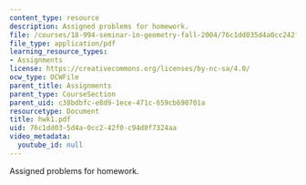 ```yaml
---
content_type: resource
description: Assigned problems for homework.
file: /courses/18-994-seminar-in-geometry-fall-2004/76c1dd035d4a0cc242f0c94d0f7324aa_hwk1.pdf
file_type: application/pdf
learning_resource_types:
- Assignments
license: https://creativecommons.org/licenses/by-nc-sa/4.0/
ocw_type: OCWFile
parent_title: Assignments
parent_type: CourseSection
parent_uid: c38bdbfc-e8d9-1ece-471c-659cb690701a
resourcetype: Document
title: hwk1.pdf
uid: 76c1dd03-5d4a-0cc2-42f0-c94d0f7324aa
video_metadata:
  youtube_id: null
---
```

Assigned problems for homework.